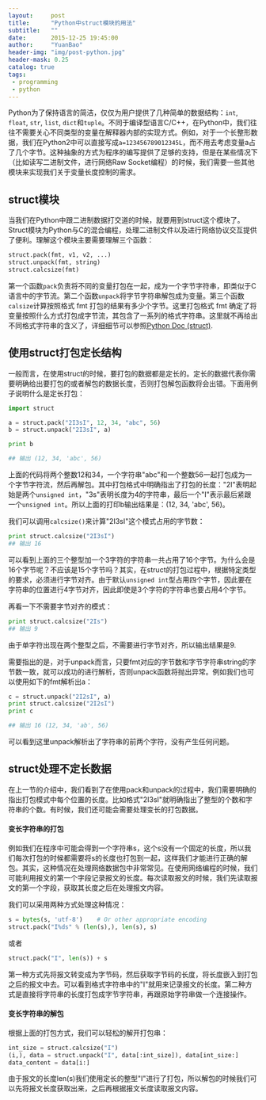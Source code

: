 ```yaml
---
layout:     post
title:      "Python中struct模块的用法"
subtitle:   ""
date:       2015-12-25 19:45:00
author:     "YuanBao"
header-img: "img/post-python.jpg"
header-mask: 0.25
catalog: true
tags:
 - programming
 - python
---
```



Python为了保持语言的简洁，仅仅为用户提供了几种简单的数据结构：`int`, `float`, `str`, `list`, `dict`和`tuple`。不同于编译型语言C/C++，在Python中，我们往往不需要关心不同类型的变量在解释器内部的实现方式。例如，对于一个长整形数据，我们在Python2中可以直接写成`a=123456789012345L`，而不用去考虑变量a占了几个字节。这种抽象的方式为程序的编写提供了足够的支持，但是在某些情况下（比如读写二进制文件，进行网络Raw Socket编程）的时候，我们需要一些其他模块来实现我们关于变量长度控制的需求。


## struct模块
当我们在Python中跟二进制数据打交道的时候，就要用到struct这个模块了。Struct模块为Python与C的混合编程，处理二进制文件以及进行网络协议交互提供了便利。理解这个模块主要需要理解三个函数：

```python
struct.pack(fmt, v1, v2, ...)
struct.unpack(fmt, string)
struct.calcsize(fmt)
```
第一个函数`pack`负责将不同的变量打包在一起，成为一个字节字符串，即类似于C语言中的字节流。第二个函数`unpack`将字节字符串解包成为变量。第三个函数`calsize`计算按照格式 fmt 打包的结果有多少个字节。这里打包格式 fmt 确定了将变量按照什么方式打包成字节流，其包含了一系列的格式字符串。这里就不再给出不同格式字符串的含义了，详细细节可以参照[Python Doc (struct)][1].

## 使用struct打包定长结构
一般而言，在使用struct的时候，要打包的数据都是定长的。定长的数据代表你需要明确给出要打包的或者解包的数据长度，否则打包解包函数将会出错。下面用例子说明什么是定长打包：

```python
import struct

a = struct.pack("2I3sI", 12, 34, "abc", 56)
b = struct.unpack("2I3sI", a)

print b

## 输出 (12, 34, 'abc', 56)
```

上面的代码将两个整数12和34，一个字符串"abc"和一个整数56一起打包成为一个字节字符流，然后再解包。其中打包格式中明确指出了打包的长度："2I"表明起始是两个`unsigned int`，"3s"表明长度为4的字符串，最后一个"I"表示最后紧跟一个`unsigned int`。所以上面的打印b输出结果是：(12, 34, 'abc', 56)。

我们可以调用`calcsize()`来计算"2I3sI"这个模式占用的字节数：

```python
print struct.calcsize("2I3sI")
## 输出 16
```

可以看到上面的三个整型加一个3字符的字符串一共占用了16个字节。为什么会是16个字节呢？不应该是15个字节吗？其实，在struct的打包过程中，根据特定类型的要求，必须进行字节对齐。由于默认`unsigned int`型占用四个字节，因此要在字符串的位置进行4字节对齐，因此即使是3个字符的字符串也要占用4个字节。

再看一下不需要字节对齐的模式：

```python
print struct.calcsize("2Is")
## 输出 9
```

由于单字符出现在两个整型之后，不需要进行字节对齐，所以输出结果是9.

需要指出的是，对于unpack而言，只要fmt对应的字节数和字节字符串string的字节数一致，就可以成功的进行解析，否则unpack函数将抛出异常。例如我们也可以使用如下的fmt解析出a：

```python
c = struct.unpack("2I2sI", a)
print struct.calcsize("2I2sI")
print c

## 输出 16 (12, 34, 'ab', 56)
```
可以看到这里unpack解析出了字符串的前两个字符，没有产生任何问题。

## struct处理不定长数据
在上一节的介绍中，我们看到了在使用pack和unpack的过程中，我们需要明确的指出打包模式中每个位置的长度。比如格式"2I3sI"就明确指出了整型的个数和字符串的个数。有时候，我们还可能会需要处理变长的打包数据。

#### 变长字符串的打包
例如我们在程序中可能会得到一个字符串s，这个s没有一个固定的长度，所以我们每次打包的时候都需要将s的长度也打包到一起，这样我们才能进行正确的解包。其实，这种情况在处理网络数据包中非常常见。在使用网络编程的时候，我们可能利用报文的第一个字段记录报文的长度。每次读取报文的时候，我们先读取报文的第一个字段，获取其长度之后在处理报文内容。

我们可以采用两种方式处理这种情况：

```python
s = bytes(s, 'utf-8')    # Or other appropriate encoding
struct.pack("I%ds" % (len(s),), len(s), s)
```
或者

```python
struct.pack("I", len(s)) + s
```
第一种方式先将报文转变成为字节码，然后获取字节码的长度，将长度嵌入到打包之后的报文中去。可以看到格式字符串中的"I"就用来记录报文的长度。第二种方式是直接将字符串的长度打包成字节字符串，再跟原始字符串做一个连接操作。

#### 变长字符串的解包
根据上面的打包方式，我们可以轻松的解开打包串：

```python
int_size = struct.calcsize("I")
(i,), data = struct.unpack("I", data[:int_size]), data[int_size:]
data_content = data[i:]
```
由于报文的长度len(s)我们使用定长的整型"I"进行了打包，所以解包的时候我们可以先将报文长度获取出来，之后再根据报文长度读取报文内容。


[1]:	https://docs.python.org/2/library/struct.html